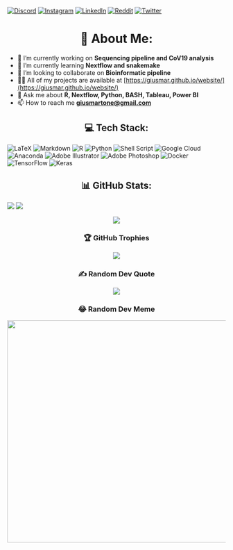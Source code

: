[![Discord](https://img.shields.io/badge/Discord-%237289DA.svg?logo=discord&logoColor=white)](htttps://discord.gg/https://discord.gg/GuPsea62) [![Instagram](https://img.shields.io/badge/Instagram-%23E4405F.svg?logo=Instagram&logoColor=white)](https://instagram.com/@picipiciock) [![LinkedIn](https://img.shields.io/badge/LinkedIn-%230077B5.svg?logo=linkedin&logoColor=white)](https://linkedin.com/in/giuseppemartone1993) [![Reddit](https://img.shields.io/badge/Reddit-%23FF4500.svg?logo=Reddit&logoColor=white)](https://reddit.com/user/@pepp_ox) [![Twitter](https://img.shields.io/badge/Twitter-%231DA1F2.svg?logo=Twitter&logoColor=white)](https://twitter.com/@trentaquattro) 

<div align="center">
  
 # 💫 About Me:
  
</div>

- 🔭 I’m currently working on **Sequencing pipeline and CoV19 analysis**
- 🌱 I’m currently learning **Nextflow and snakemake**
- 👯 I’m looking to collaborate on **Bioinformatic pipeline**
- 👨‍💻 All of my projects are available at [https://giusmar.github.io/website/](https://giusmar.github.io/website/)
- 💬 Ask me about **R, Nextflow, Python, BASH, Tableau, Power BI**
- 📫 How to reach me **giusmartone@gmail.com**

<div align="center">
  
 ## 💻 Tech Stack:
  
</div>

![LaTeX](https://img.shields.io/badge/latex-%23008080.svg?style=flat&logo=latex&logoColor=white) ![Markdown](https://img.shields.io/badge/markdown-%23000000.svg?style=flat&logo=markdown&logoColor=white) ![R](https://img.shields.io/badge/r-%23276DC3.svg?style=flat&logo=r&logoColor=white) ![Python](https://img.shields.io/badge/python-3670A0?style=flat&logo=python&logoColor=ffdd54) ![Shell Script](https://img.shields.io/badge/shell_script-%23121011.svg?style=flat&logo=gnu-bash&logoColor=white) ![Google Cloud](https://img.shields.io/badge/Google%20Cloud-%234285F4.svg?style=flat&logo=google-cloud&logoColor=white) ![Anaconda](https://img.shields.io/badge/Anaconda-%2344A833.svg?style=flat&logo=anaconda&logoColor=white) ![Adobe Illustrator](https://img.shields.io/badge/adobeillustrator-%23FF9A00.svg?style=flat&logo=adobeillustrator&logoColor=white) ![Adobe Photoshop](https://img.shields.io/badge/adobephotoshop-%2331A8FF.svg?style=flat&logo=adobephotoshop&logoColor=white) ![Docker](https://img.shields.io/badge/docker-%230db7ed.svg?style=flat&logo=docker&logoColor=white) ![TensorFlow](https://img.shields.io/badge/TensorFlow-%23FF6F00.svg?style=flat&logo=TensorFlow&logoColor=white) ![Keras](https://img.shields.io/badge/Keras-%23D00000.svg?style=flat&logo=Keras&logoColor=white)

<div align="center">
  
 ## 📊 GitHub Stats:
  
</div>

![](https://github-readme-stats.vercel.app/api?username=giusmar&theme=prussian&hide_border=false&include_all_commits=true&count_private=true)
![](https://github-readme-streak-stats.herokuapp.com/?user=giusmar&theme=prussian&hide_border=false)

<div align="center">
  
![](https://github-readme-stats.vercel.app/api/top-langs/?username=giusmar&theme=prussian&hide_border=false&include_all_commits=true&count_private=true&layout=compact)

</div>

<div align="center">
  
### 🏆 GitHub Trophies
![](https://github-profile-trophy.vercel.app/?username=giusmar&theme=radical&no-frame=false&no-bg=true&margin-w=4)

### ✍️ Random Dev Quote
![](https://quotes-github-readme.vercel.app/api?type=horizontal&theme=radical)

### 😂 Random Dev Meme
<img src="https://random-memer.herokuapp.com/" width="512px"/>

</div>
